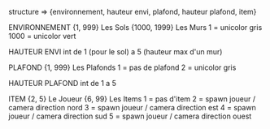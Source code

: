 structure =>	{environnement, hauteur envi, plafond, hauteur plafond, item}

ENVIRONNEMENT
{1, 999}		Les Sols
{1000, 1999}	Les Murs
1 = unicolor gris
1000 = unicolor vert

HAUTEUR ENVI
int de 1 (pour le sol) a 5 (hauteur max d'un mur)

PLAFOND
{1, 999}		Les Plafonds
1 = pas de plafond
2 = unicolor gris

HAUTEUR PLAFOND
int de 1 a 5

ITEM
{2, 5}		Le Joueur
{6, 99}		Les Items
1 = pas d'item
2 = spawn joueur / camera direction nord
3 = spawn joueur / camera direction est
4 = spawn joueur / camera direction sud
5 = spawn joueur / camera direction ouest
